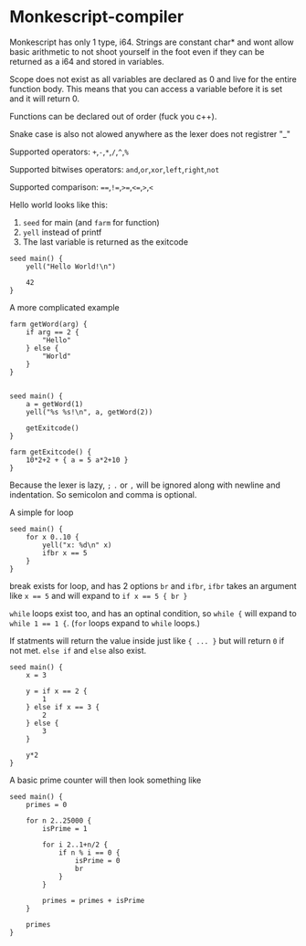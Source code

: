 # Monkescript-compiler

Monkescript has only 1 type, i64. Strings are constant char* and wont allow basic arithmetic to not shoot yourself in the foot even if they can be returned as a i64 and stored in variables.

Scope does not exist as all variables are declared as 0 and live for the entire function body. This means that you can access a variable before it is set and it will return 0.

Functions can be declared out of order (fuck you c++).

Snake case is also not alowed anywhere as the lexer does not registrer "_"

Supported operators:
`+`,`-`,`*`,`/`,`^`,`%`

Supported bitwises operators:
`and`,`or`,`xor`,`left`,`right`,`not`

Supported comparison: `==`,`!=`,`>=`,`<=`,`>`,`<`

Hello world looks like this:
1. `seed` for main (and `farm` for function)
2. `yell` instead of printf
3. The last variable is returned as the exitcode

```
seed main() {
	yell("Hello World!\n")
	
	42
}
```
A more complicated example
```
farm getWord(arg) {
	if arg == 2 {
		"Hello"
	} else {
		"World"
	}
}


seed main() {
	a = getWord(1)
	yell("%s %s!\n", a, getWord(2))
	
	getExitcode()
}

farm getExitcode() {
	10*2+2 + { a = 5 a*2+10 }
}
```
Because the lexer is lazy, `;` `.` or `,` will be ignored along with newline and indentation. So semicolon and comma is optional.

A simple for loop 
```
seed main() {
	for x 0..10 {
		yell("x: %d\n" x)
		ifbr x == 5
	}
}
```
break exists for loop, and has 2 options `br` and `ifbr`, `ifbr` takes an argument like `x == 5` and will expand to `if x == 5 { br }`

`while` loops exist too, and has an optinal condition, so `while {` will expand to `while 1 == 1 {`. (`for` loops expand to `while` loops.)

If statments will return the value inside just like `{ ... }` but will return `0` if not met. `else if` and `else` also exist.

```
seed main() {
	x = 3
	
	y = if x == 2 {
		1
	} else if x == 3 {
		2
	} else {
		3
	}
	
	y*2
}
```
A basic prime counter will then look something like 
```
seed main() {
    primes = 0
    
    for n 2..25000 {
        isPrime = 1

        for i 2..1+n/2 {
            if n % i == 0 {
                isPrime = 0
                br
            }
        }
		
        primes = primes + isPrime
    }
    
    primes
}
```
